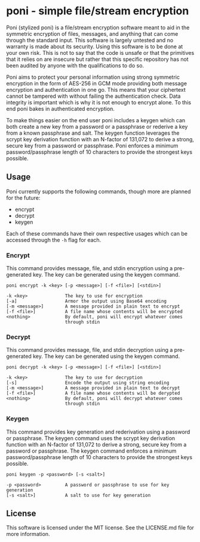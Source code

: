 # poni - simple file/stream encryption


Poni (stylized poni) is a file/stream encryption software meant to aid in the symmetric encryption of files, messages, and anything that can come through the standard input. This software is largely untested and no warranty is made about its security. Using this software is to be done at your own risk. This is not to say that the code is unsafe or that the primitives that it relies on are insecure but rather that this specific repository has not been audited by anyone with the qualifications to do so.

Poni aims to protect your personal information using strong symmetric encryption in the form of AES-256 in GCM mode providing both message encryption and authentication in one go. This means that your ciphertext cannot be tampered with without failing the authentication check. Data integrity is important which is why it is not enough to encrypt alone. To this end poni bakes in authenticated encryption.

To make things easier on the end user poni includes a keygen which can both create a new key from a password or a passphrase or rederive a key from a known passphrase and salt. The keygen function leverages the scrypt key derivation function with an N-factor of 131,072 to derive a strong, secure key from a password or passphrase. Poni enforces a minimum password/passphrase length of 10 characters to provide the strongest keys possible.

## Usage

Poni currently supports the following commands, though more are planned for the future:
* encrypt
* decrypt
* keygen

Each of these commands have their own respective usages which can be accessed through the `-h` flag for each.

### Encrypt
This command provides message, file, and stdin encryption using a pre-generated key. The key can be generated using the keygen command. 

```
poni encrypt -k <key> [-p <message>] [-f <file>] [<stdin>]

-k <key>              The key to use for encryption
[-a]                  Armor the output using Base64 encoding
[-m <message>]        A message provided in plain text to encrypt
[-f <file>]           A file name whose contents will be encrypted
<nothing>             By default, poni will encrypt whatever comes
                      through stdin
```

### Decrypt
This command provides message, file, and stdin decryption using a pre-generated key. The key can be generated using the keygen command. 

```
poni decrypt -k <key> [-p <message>] [-f <file>] [<stdin>]

-k <key>              The key to use for decryption
[-s]                  Encode the output using string encoding
[-m <message>]        A message provided in plain text to decrypt
[-f <file>]           A file name whose contents will be derypted
<nothing>             By default, poni will decrypt whatever comes
                      through stdin
```

### Keygen
This command provides key generation and rederivation using a password or passphrase. The keygen command uses the scrypt key derivation function with an N-factor of 131,072 to derive a strong, secure key from a password or passphrase. The keygen command enforces a minimum password/passphrase length of 10 characters to provide the strongest keys possible.

```
poni keygen -p <password> [-s <salt>]

-p <password>         A password or passphrase to use for key generation
[-s <salt>]           A salt to use for key generation
```

## License
This software is licensed under the MIT license. See the LICENSE.md file for more information.